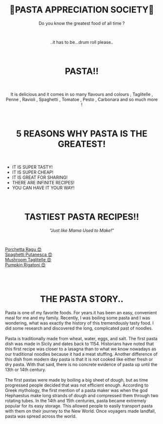<!DOCTYPE html>
<html>
<head>
<br>

</head>

<body>

<h1 align="center" > 🍝PASTA APPRECIATION SOCIETY🍝 </h1> 
<p align="center"> Do you know the greatest food of all time ? </p>
<br> 
<p align="center">..it has to be...drum roll please..</p>
<br> 
<h1 align="center" >PASTA!!</h1> 
<br>
<p align="center"> It is delicious and it comes in so many flavours and colours , Taglitelle , Penne , Ravioli , Spaghetti , Tomatoe , Pesto , Carbonara and so much more !</p>
<br>
<h1 align="center"> 5 REASONS WHY PASTA IS THE GREATEST! </h1>
<br>

<ul style=“list-style-type:square">
<li> IT IS SUPER TASTY! </li> 
<li> IT IS SUPER CHEAP! </li>
<li> IT IS GREAT FOR SHARING!</li>
<li> THERE ARE INFINITE RECIPES! </li> 
<li> YOU CAN HAVE IT YOUR WAY! </li> 

</ul> 

<br>
<h1 align="center"> TASTIEST PASTA RECIPES!!</h1> 
<p align="center" > <i> "Just like Mama Used to Make!" </i> </p> 
<br> 

<a href="https://www.bbcgoodfood.com/recipes/porchetta-ragu"> Porchetta Ragu 😍 </a> 
<br>
<a href="https://www.bbcgoodfood.com/recipes/spaghetti-puttanesca"> Spaghetti Putanesca 😍 </a>
<br>
<a href="https://www.bbcgoodfood.com/recipes/creamy-mushroom-pasta"> Mushroom Taglitelle 😍 </a>
<br>
<a href="https://www.bbcgoodfood.com/recipes/creamy-pumpkin-pasta"> Pumpkin Rigatoni 😍 </a> 

<br>
<br>
<h1 align="center" > THE PASTA STORY.. </h1> 

<p> 
Pasta is one of my favorite foods. For years it has been an easy, convenient meal for me and my family. Recently, I was boiling some pasta and I was wondering, what was exactly the history of this tremendously tasty food. I did some research and discovered the long, complicated past of noodles.<br>
<br>
Pasta is traditionally made from wheat, water, eggs, and salt. The first pasta dish was made in Sicily and dates back to 1154. Historians have noted that this first recipe was closer to a lasagna than to what we know nowadays as our traditional noodles because it had a meat stuffing. Another difference of this dish from modern day pasta is that it is not cooked like either fresh or dry pasta. With that said, there is no concrete evidence of pasta up until the 13th or 14th century.<br>
<br>
The first pastas were made by boiling a big sheet of dough, but as time progressed people decided that was not efficient enough. According to Greek mythology, the first mention of a pasta maker was when the god Hephaestus make long strands of dough and compressed them through two rotating tubes. In the 14th and 15th centuries, pasta became extremely popular for its easy storage. This allowed people to easily transport pasta with them on their journey to the New World. Once voyagers made landfall, pasta was spread across the world.
</p> 



</body>
</html>
